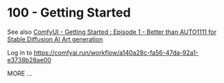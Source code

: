 # 100 - Getting Started

See also [ComfyUI - Getting Started : Episode 1 - Better than AUTO1111 for Stable Diffusion AI Art generation](https://www.youtube.com/watch?v=AbB33AxrcZo&list=PLIF38owJLhR1EGDY4kOnsEnMyolZgza1x&index=1)

Log in to https://comfyai.run/workflow/a140a28c-fa56-47da-92a1-e3738b28ae00

MORE ...
